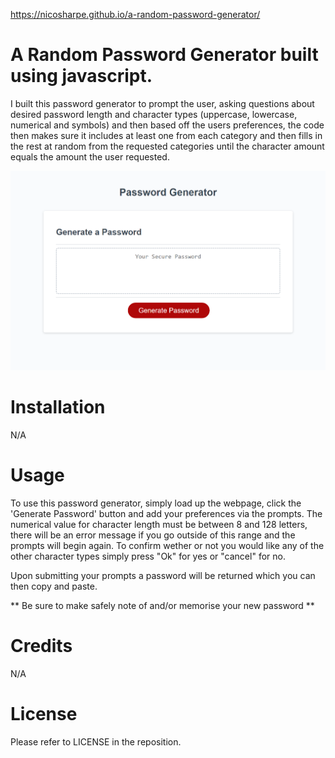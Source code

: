 https://nicosharpe.github.io/a-random-password-generator/

# A Random Password Generator built using javascript.

I built this password generator to prompt the user, asking questions about desired password length and character types (uppercase, lowercase, numerical and symbols) and then based off the users preferences, the code then makes sure it includes at least one from each category and then fills in the rest at random from the requested categories until the character amount equals the amount the user requested.

<img src="images\Screenshot 2024-01-09 160515.png">

# Installation
N/A

# Usage
To use this password generator, simply load up the webpage, click the 'Generate Password' button and add your preferences via the prompts. The numerical value for character length must be between 8 and 128 letters, there will be an error message if you go outside of this range and the prompts will begin again. To confirm wether or not you would like any of the other character types simply press "Ok" for yes or "cancel" for no. 

Upon submitting your prompts a password will be returned which you can then copy and paste. 

** Be sure to make safely note of and/or memorise your new password **

# Credits
N/A

# License
Please refer to LICENSE in the reposition.
